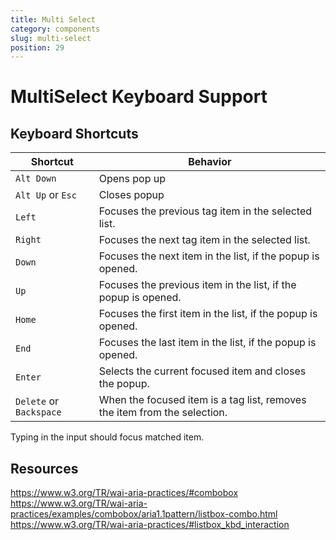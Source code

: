 ```yaml
---
title: Multi Select
category: components
slug: multi-select
position: 29
---
```

# MultiSelect Keyboard Support

## Keyboard Shortcuts

| Shortcut | Behavior |
|----------|----------|
| `Alt Down` | Opens pop up|
| `Alt Up` or `Esc` | Closes popup|
|`Left`| Focuses the previous tag item in the selected list. |
|`Right`| Focuses the next tag item in the selected list. |
|`Down`| Focuses the next item in the list, if the popup is opened. |
|`Up`| Focuses the previous item in the list, if the popup is opened.  |
|`Home`| Focuses the first item in the list, if the popup is opened.  |
|`End`| Focuses the last item in the list, if the popup is opened.  |
|`Enter`| Selects the current focused item and closes the popup.  |
| `Delete` or `Backspace`| When the focused item is a tag list, removes the item from the selection.  |

Typing in the input should focus matched item.

## Resources

https://www.w3.org/TR/wai-aria-practices/#combobox
https://www.w3.org/TR/wai-aria-practices/examples/combobox/aria1.1pattern/listbox-combo.html
https://www.w3.org/TR/wai-aria-practices/#listbox_kbd_interaction
